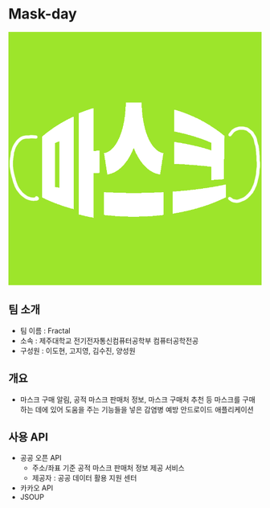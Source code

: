 # Mask-day

<img src="https://github.com/FractalOSS2020/Mask-day/blob/master/logo.png?raw=true" alt="logo" style="zoom: 100%;" />

## 팀 소개

- 팀 이름 : Fractal
- 소속 : 제주대학교 전기전자통신컴퓨터공학부 컴퓨터공학전공 
- 구성원 : 이도현, 고지영, 김수진, 양성원

## 개요

- 마스크 구매 알림, 공적 마스크 판매처 정보, 마스크 구매처 추천 등 마스크를 구매하는 데에 있어 도움을 주는 기능들을 넣은 감염병 예방 안드로이드 애플리케이션

## 사용 API

- 공공 오픈 API
  - 주소/좌표 기준 공적 마스크 판매처 정보 제공 서비스
  - 제공자 : 공공 데이터 활용 지원 센터
- 카카오 API
- JSOUP
